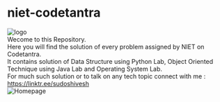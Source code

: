 # niet-codetantra
![logo](https://user-images.githubusercontent.com/78317220/186310268-b9b1d114-0ea7-48f7-a49b-a764f1dbafd9.png)</br>
Wecome to this Repository.</br>
Here you will find the solution of every problem assigned by NIET on Codetantra.</br>
It contains solution of Data Structure using Python Lab, Object Oriented Technique using Java Lab and Operating System Lab. </br>
For much such solution or to talk on any tech topic connect with me   :  https://linktr.ee/sudoshivesh </br>
![Homepage](https://user-images.githubusercontent.com/78317220/186310287-34793444-a43c-46aa-a404-37d213e9fb50.png) </br>
